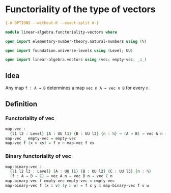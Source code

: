 # Functoriality of the type of vectors

```agda
{-# OPTIONS --without-K --exact-split #-}

module linear-algebra.functoriality-vectors where

open import elementary-number-theory.natural-numbers using (ℕ)

open import foundation.universe-levels using (Level; UU)

open import linear-algebra.vectors using (vec; empty-vec; _∷_)
```

## Idea

Any map `f : A → B` determines a map `vec n A → vec n B` for every `n`.

## Definition

### Functoriality of vec

```agda
map-vec :
  {l1 l2 : Level} {A : UU l1} {B : UU l2} {n : ℕ} → (A → B) → vec A n → vec B n
map-vec _ empty-vec = empty-vec
map-vec f (x ∷ xs) = f x ∷ map-vec f xs
```

### Binary functoriality of vec

```agda
map-binary-vec :
  {l1 l2 l3 : Level} {A : UU l1} {B : UU l2} {C : UU l3} {n : ℕ}
  (f : A → B → C) → vec A n → vec B n → vec C n
map-binary-vec f empty-vec empty-vec = empty-vec
map-binary-vec f (x ∷ v) (y ∷ w) = f x y ∷ map-binary-vec f v w
```
